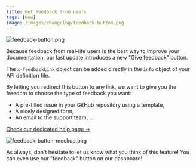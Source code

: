 ```yaml
---
title: Get feedback from users 
tags: [New]
image: /images/changelog/feedback-button.png
---
```


![feedback-button.png](/images/changelog/feedback-button.png)

Because feedback from real-life users is the best way to improve your documentation, our last update introduces a new "Give feedback" button.

The `x-feedbackLink` object can be added directly in the `info` object of your API definition file. 

By letting you redirect this button to any link, we want to give you the freedom to choose the type of feedback you want:
- A pre-filled issue in your GitHub repository using a template,
- A nicely designed form, 
- An email to the support team, ...

[Check our dedicated help page →](https://docs.bump.sh/help/specification-support/extensions/)

![feedback-button-mockup.png](/images/changelog/feedback-button-mockup.png)

As always, don't hesitate to let us know what you think of this feature! You can even use our "feedback" button on our dashboard!


